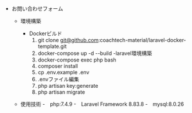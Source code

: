 - お問い合わせフォーム
    - 環境構築
        - Dockerビルド
          1. git clone git@github.com:coachtech-material/laravel-docker-template.git
          2. docker-compose up -d --build
        -laravel環境構築
          1. docker-compose exec php bash
          2. composer install
          3. cp .env.example .env
          4. .envファイル編集
          5. php artisan key:generate
          6. php artisan migrate
          
    - 使用技術
      -　php:7.4.9
      -　Laravel Framework 8.83.8
      -　mysql:8.0.26
